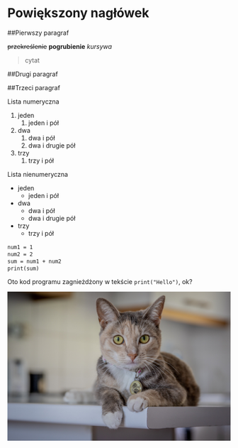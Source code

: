# Powiększony nagłówek

##Pierwszy paragraf

~~przekreślenie~~
**pogrubienie**
*kursywa*
>cytat

##Drugi paragraf

##Trzeci paragraf

Lista numeryczna
1. jeden
   1. jeden i pół
3. dwa
   1. dwa i pół
   2. dwa i drugie pół
5. trzy
   1. trzy i pół

Lista nienumeryczna
- jeden
   - jeden i pół
- dwa
   - dwa i pół
   - dwa i drugie pół
- trzy
   - trzy i pół

~~~
num1 = 1
num2 = 2
sum = num1 + num2
print(sum)
~~~

Oto kod programu zagnieżdżony w tekście `print("Hello")`, ok?

![kot.jpg](kot.jpg)
